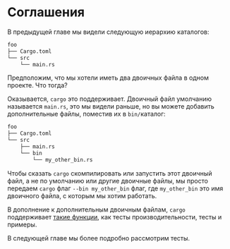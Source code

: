 # Соглашения

В предыдущей главе мы видели следующую иерархию каталогов:

```txt
foo
├── Cargo.toml
└── src
    └── main.rs
```

Предположим, что мы хотели иметь два двоичных файла в одном проекте. Что
тогда?

Оказывается, `cargo` это поддерживает. Двоичный файл умолчанию называется `main.rs`,
это мы видели раньше, но вы можете добавить дополнительные файлы, поместив
их в `bin/`каталог:

```txt
foo
├── Cargo.toml
└── src
    ├── main.rs
    └── bin
        └── my_other_bin.rs
```

Чтобы сказать `cargo` скомпилировать или запустить этот двоичный файл,
а не по умолчанию или другие двоичные файлы, мы просто передаем `cargo`
флаг `--bin my_other_bin` флаг, где `my_other_bin`
это имя двоичного файла, с которым мы хотим работать.

В дополнение к дополнительным двоичным файлам, `cargo` поддерживает
[такие функции][more features], как тесты производительности, тесты и примеры.

В следующей главе мы более подробно рассмотрим тесты.

[more features]: https://doc.rust-lang.org/cargo/guide/project-layout.html
